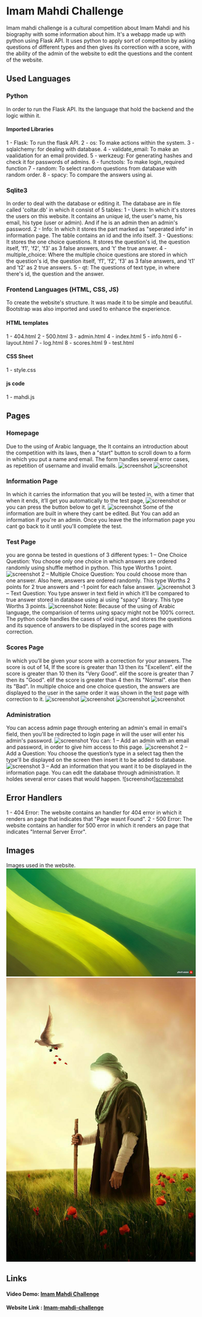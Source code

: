 # Imam Mahdi Challenge
Imam mahdi challenge is a cultural competition about Imam Mahdi and  his biography with some information about him. It's a webapp made up with python using Flask API.
It uses python to apply sort of competiton by asking questions of different types and then gives its correction with a score, with the ability of the admin of the website to edit the questions and the content of the website.
## Used Languages
### Python
In order to run the Flask API. Its the language that hold the backend and the logic within it.
#### Imported Libraries
1 - Flask: To run the flask API.
2 - os: To make actions within the system.
3  - sqlalchemy: for dealing with database.
4 - validate_email: To make an vaalidation for an email provided.
5 - werkzeug: For generating hashes and check it for passwords of admins.
6 - functools: To make login_required function
7 - random: To select random questions from database with random order.
8 - spacy: To compare the answers using ai.
### Sqlite3
In order to deal with the database or editing it. The database are in file called 'coltar.db' in which it consist of 5 tables:
1 - Users: In which it's stores the users on this website. It contains an unique id, the user's name, his email, his type (user or admin). And if he is an admin then an admin's password.
2 - Info: In which it stores the part marked as "seperated info" in information page. The table contains an id and the info itself.
3 - Questions: It stores the one choice questions. It stores the question's id, the question itself, 'f1', 'f2', 'f3' as 3 false answers, and 't' the true answer.
4 - multiple_choice: Where the multiple choice questions are stored in which the question's id, the question itself, 'f1', 'f2', 'f3' as 3 false answers, and 't1' and 't2' as 2 true answers.
5 - qt: The questions of text type, in where there's id, the question and the answer.
### Frontend Languages (HTML, CSS, JS)
To create the website's structure. It was made it to be simple and beautiful.
Bootstrap was also imported and used to enhance the experience.
#### HTML templates
1 - 404.html
2 - 500.html
3 - admin.html
4 - index.html
5 - info.html
6 - layout.html
7 - log.html
8 - scores.html
9 - test.html
#### CSS Sheet
1 - style.css
#### js code
1 - mahdi.js
## Pages
### Homepage
Due to the using of Arabic language, the
It contains an introduction about the competition with its laws, then a "start" button to scroll down to a form in which you put a name and email. The form handles several error cases, as repetition of username and invalid emails.
![screenshot](/static/img/scrn/h1)
![screenshot](/static/img/scrn/h2)
### Information Page
In which it carries the information that you will be tested in, with a timer that when it ends, it’ll get you automatically to the test page,
![screenshot](/static/img/scrn/i1)
or you can press the button below to get it.
![screenshot](/static/img/scrn/i2)
Some of the information are built in where they cant be edited. But You can add an information if you're an admin.
Once you leave the the information page you cant go back to it until you'll complete the test.
### Test Page
you are gonna be tested in questions of 3 different types:
1 – One Choice Question: You choose only one choice in which answers are ordered randomly using shuffle method in python. This type Worths 1 point.
![screenshot](/static/img/scrn/t2)
2 – Multiple Choice Question: You could choose more than one answer. Also here, answers are ordered randomly. This type Worths 2 points for 2 true answers and -1 point for each false answer.
![screenshot](/static/img/scrn/t3)
3 – Text Question: You type answer in text field in which it’ll be compared to true answer stored in database using ai using "spacy" library. This type Worths 3 points.
![screenshot](/static/img/scrn/t4)
Note: Because of the using of Arabic language, the comparision of terms using spacy might not be 100% correct.
The python code handles the cases of void input, and stores the questions and its squence of answers to be displayed in the scores page with correction.
### Scores Page
In which you’ll be given your score with a correction for your answers.
The score is out of 14, If the score is greater than 13 then its "Excellent".
elif the score is greater than 10 then its "Very Good".
elif the score is greater than 7 then its "Good".
elif the score is greater than 4 then its "Normal".
else then its "Bad".
In multiple choice and one choice question, the answers are displayed to the user in the same order it was shown in the test page with correction to it.
![screenshot](/static/img/scrn/s1)
![screenshot](/static/img/scrn/s2)
![screenshot](/static/img/scrn/s3)
![screenshot](/static/img/scrn/s4)
### Administration
You can access admin page through entering an admin's email in email's field, then you'll be redirected to login page in will the user will enter his admin's password.
![screenshot](/static/img/scrn/l1)
You can:
1 – Add an admin with an email and password, in order to give him access to this page.
![screenshot](/static/img/scrn/a1)
2 – Add a Question: You choose the question’s type in a select tag then the type'll be displayed on the screen then insert it to be added to database.
![screenshot](/static/img/scrn/a3)
3 – Add an information that you want it to be displayed in the information page.
You can edit the database through administration. It holdes several error cases that would happen.
![screenshot][screenshot](/static/img/scrn/a2)
## Error Handlers
1 - 404 Error: The website contains an handler for 404 error in which it renders an page that indicates that "Page wasnt Found".
2 - 500 Error: The website contains an handler for 500 error in which it renders an page that indicates "Internal Server Error".
## Images
Images used in the website.
![background](/static/img/backg2.jpg)
![image for imam](/static/img/backg.jpg)
## Links
#### Video Demo: [Imam Mahdi Challenge](https://www.youtube.com/watch?v=qsWhXPoR6qY&feature=youtu.be)
#### Website Link : [Imam-mahdi-challenge](https://www.imam-mahdi-challenge.onrender.com)
